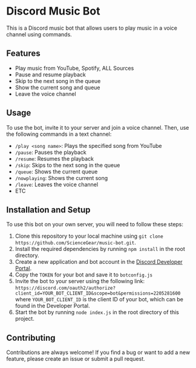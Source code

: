 # Discord Music Bot

This is a Discord music bot that allows users to play music in a voice channel using commands.

## Features

- Play music from YouTube, Spotify, ALL Sources 
- Pause and resume playback
- Skip to the next song in the queue
- Show the current song and queue
- Leave the voice channel

## Usage

To use the bot, invite it to your server and join a voice channel. Then, use the following commands in a text channel:

- `/play <song name>`: Plays the specified song from YouTube
- `/pause`: Pauses the playback
- `/resume`: Resumes the playback
- `/skip`: Skips to the next song in the queue
- `/queue`: Shows the current queue
- `/nowplaying`: Shows the current song
- `/leave`: Leaves the voice channel
- ETC

## Installation and Setup

To use this bot on your own server, you will need to follow these steps:

1. Clone this repository to your local machine using `git clone https://github.com/ScienceGear/music-bot.git`.
2. Install the required dependencies by running `npm install` in the root directory.
3. Create a new application and bot account in the [Discord Developer Portal](https://discord.com/developers/applications).
4. Copy the `TOKEN` for your bot and save it to `botconfig.js`
5. Invite the bot to your server using the following link: `https://discord.com/oauth2/authorize?client_id=YOUR_BOT_CLIENT_ID&scope=bot&permissions=2205281600` where `YOUR_BOT_CLIENT_ID` is the client ID of your bot, which can be found in the Developer Portal.
6. Start the bot by running `node index.js` in the root directory of this project.

## Contributing

Contributions are always welcome! If you find a bug or want to add a new feature, please create an issue or submit a pull request.

